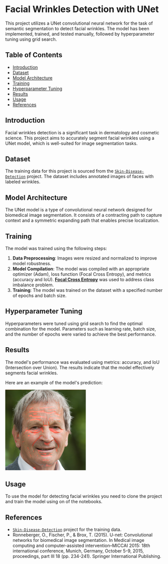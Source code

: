 # Facial Wrinkles Detection with UNet

This project utilizes a UNet convolutional neural network for the task of semantic segmentation to detect facial wrinkles. The model has been implemented, trained, and tested manually, followed by hyperparameter tuning using grid search.

## Table of Contents
- [Introduction](#introduction)
- [Dataset](#dataset)
- [Model Architecture](#model-architecture)
- [Training](#training)
- [Hyperparameter Tuning](#hyperparameter-tuning)
- [Results](#results)
- [Usage](#usage)
- [References](#references)

## Introduction
Facial wrinkles detection is a significant task in dermatology and cosmetic science. This project aims to accurately segment facial wrinkles using a UNet model, which is well-suited for image segmentation tasks.

## Dataset
The training data for this project is sourced from the [`Skin-Disease-Detection`](https://github.com/gjain307/Skin-Disease-Detection/tree/master/dataset) project. The dataset includes annotated images of faces with labeled wrinkles.

## Model Architecture
The UNet model is a type of convolutional neural network designed for biomedical image segmentation. It consists of a contracting path to capture context and a symmetric expanding path that enables precise localization.

## Training
The model was trained using the following steps:
1. **Data Preprocessing**: Images were resized and normalized to improve model robustness.
2. **Model Compilation**: The model was compiled with an appropriate optimizer (Adam), loss function (Focal Cross Entropy), and metrics (accuracy and IoU). <u>**Focal Cross Entropy**</u> was used to address class imbalance problem.
3. **Training**: The model was trained on the dataset with a specified number of epochs and batch size.

## Hyperparameter Tuning
Hyperparameters were tuned using grid search to find the optimal combination for the model. Parameters such as learning rate, batch size, and the number of epochs were varied to achieve the best performance.

## Results
The model's performance was evaluated using metrics: accuracy, and IoU (Intersection over Union). The results indicate that the model effectively segments facial wrinkles.

Here are an example of the model's prediction:

![wrinkle masked man](assets/result.png)

## Usage
To use the model for detecting facial wrinkles you need to clone the project and train the model using on of the notebooks.

## References
- [`Skin-Disease-Detection`](https://github.com/gjain307/Skin-Disease-Detection/) project for the training data.
- Ronneberger, O., Fischer, P., & Brox, T. (2015). U-net: Convolutional networks for biomedical image segmentation. In Medical image computing and computer-assisted intervention–MICCAI 2015: 18th international conference, Munich, Germany, October 5-9, 2015, proceedings, part III 18 (pp. 234-241). Springer International Publishing.